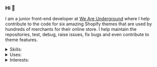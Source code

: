 ### Hi 👋

<!--
**tyler-vs/tyler-vs** is a ✨ _special_ ✨ repository because its `README.md` (this file) appears on your GitHub profile.

Here are some ideas to get you started:

- 🔭 I’m currently working on ...
- 🌱 I’m currently learning ...
- 👯 I’m looking to collaborate on ...
- 🤔 I’m looking for help with ...
- 💬 Ask me about ...
- 📫 How to reach me: ...
- 😄 Pronouns: ...
- ⚡ Fun fact: ...
-->

I am a junior front-end developer at [We Are Underground](https://www.weareunderground.com/) where I help contribute to the code for six amazing Shopify themes that are used by hundreds of merchants for their online store. I help maintain the repositories, test, debug, raise issues, fix bugs and even contribute to theme features.


<details>
  <summary>Skills:</summary>

- Git
- GitHub
- CSS
- Scss
- JavaScript
- Markdown
- Shopify
- Liquid
- jQuery
- HTML
- Jekyll
- Terminal.app (CLI)
- GH (CLI)
- Adobe Photoshop
- Responsive Web Design 
- BEM
- Atomic CSS
- WordPress
- PHP
- Customer support
- Working 

</details>

<details>
  <summary>Uses:</summary>

- MacBook Pro
- Logitech mouse
- Apple Airpod Pros
- Sublime Text 4
- Sublime Merge
</details>


<details>
  <summary>Interests:</summary>

- Web Components
- Maintaining multiple repositories
- GitHub (Actions, Projects, ect.)
- Contributing to the Dawn theme
- Jekyll 
- WordPress theme development
- Any theme development
- Shopify
- Liquid
- Contributing to open source
- Twitter Bootstrap
- Tailwinds CSS
- Git
- Plain/vanilla JavaScript
- jQuery (I still think it's a great library)
- Video game projects
- Tabular data

</details>
